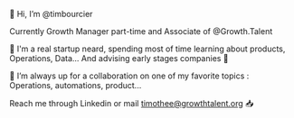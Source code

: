 👋 Hi, I’m @timbourcier

Currently Growth Manager part-time and Associate of @Growth.Talent 


🧡 I'm a real startup neard, spending most of time learning about products, Operations, Data... And advising early stages companies 🌱

🤝 I’m always up for a collaboration on one of my favorite topics : Operations, automations, product... 

Reach me through Linkedin or mail timothee@growthtalent.org 📥 
